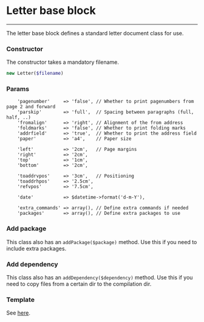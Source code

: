 # Letter base block
-------------------------------

The letter base block defines a standard letter document class for use.

### Constructor

The constructor takes a mandatory filename.

```php
new Letter($filename)
```

### Params

```
    'pagenumber'     => 'false', // Whether to print pagenumbers from page 2 and forward
    'parskip'        => 'full',  // Spacing between paragraphs (full, half, ..)
    'fromalign'      => 'right', // Alignment of the from address
    'foldmarks'      => 'false', // Whether to print folding marks
    'addrfield'      => 'true',  // Whether to print the address field
    'paper'          => 'a4',    // Paper size

    'left'           => '2cm',   // Page margins
    'right'          => '2cm',
    'top'            => '1cm',
    'bottom'         => '2cm',

    'toaddrvpos'     => '3cm',   // Positioning
    'toaddrhpos'     => '2.5cm',
    'refvpos'        => '7.5cm',

    'date'           => $datetime->format('d-m-Y'),

    'extra_commands' => array(), // Define extra commands if needed
    'packages'       => array(), // Define extra packages to use
```

### Add package

This class also has an `addPackage($package)` method. Use this if you need to include extra packages.

### Add dependency

This class also has an `addDependency($dependency)` method. Use this if you need to copy files from a certain dir to the compilation dir.

### Template

See [here](https://github.com/bobvandevijver/latex-bundle/blob/master/Resources/views/Base/letter.tex.twig).